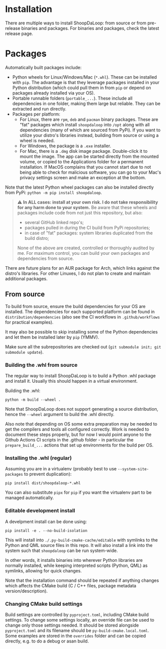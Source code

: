 
# Installation

There are multiple ways to install ShoopDaLoop: from source or from pre-release binaries and packages. For binaries and packages, check the latest release page.

# Packages

Automatically built packages include:

- Python wheels for Linux/Windows/Mac (`*.whl`). These can be installed with `pip`. The advantage is that they leverage packages installed in your Python distribution (which could pull them in from `pip` or depend on packages already installed via your OS).
- Portable runnable folders (`portable_...`). These include all dependencies in one folder, making them large but reliable. They can be extracted and run directly.
- Packages per platform:
   - For Linux, there are `rpm`, `deb` and `pacman` binary packages. These are "fat" packages which install `shoopdaloop` into `/opt` along with all dependencies (many of which are sourced from PyPi). If you want to utilize your distro's libraries instead, building from source or using a wheel is needed.
   - For Windows, the package is a `.exe` installer.
   - For Mac, there is a `.dmg` disk image package. Double-click it to mount the image. The app can be started directly from the mounted volume, or copied to the Applications folder for a permanent installation. If MacOS complains that you cannot start due to not being able to check for malicious software, you can go to your Mac's privacy settings screen and make an exception at the bottom.
 
Note that the latest Python wheel packages can also be installed directly from PyPi: `python -m pip install shoopdaloop`.

> :warning: **In ALL cases: install at your own risk. I do not take responsibility for any harm done to your system.** Be aware that these wheels and packages include code from not just this repository, but also:
>  - several GitHub linked repo's;
>  - packages pulled in during the CI build from PyPi repositories;
>  - in case of "fat" packages: system libraries duplicated from the build distro;
> 
> None of the above are created, controlled or thoroughly audited by me. For maximum control, you can build your own packages and dependencies from source.

There are future plans for an AUR package for Arch, which links against the distro's libraries. For other Linuxes, I do not plan to create and maintain additional packages.

## From source

To build from source, ensure the build dependencies for your OS are installed. The dependencies for each supported platform can be found in `distribution/dependencies` (also see the CI workflows in `.github/workflows` for practical examples).

It may also be possible to skip installing some of the Python dependencies and let them be installed later by `pip` (YMMV).

Make sure all the subrepositories are checked out (`git submodule init; git submodule update`).

### Building the .whl from source

The regular way to install ShoopDaLoop is to build a Python .whl package and install it. Usually this should happen in a virtual environment. 

Building the .whl:

```
python -m build --wheel .
```

Note that ShoopDaLoop does not support generating a source distribution, hence the `--wheel` argument to build the .whl directly.

Also note that depending on OS some extra preparation may be needed to get the compilers and tools all configured correctly. Work is needed to document these steps properly, but for now I would point anyone to the Github Actions CI scripts in the .github folder - in particular the `prepare_build_...` actions that set up environments for the build per OS.

### Installing the .whl (regular)

Assuming you are in a virtualenv (probably best to use `--system-site-packages` to prevent duplication):

```
pip install dist/shoopdaloop-*.whl
```

You can also substitute `pipx` for `pip` if you want the virtualenv part to be managed automatically.

### Editable development install

A develpment install can be done using:

```
pip install -e . --no-build-isolation
```

This will install into `./.py-build-cmake-cache/editable` with symlinks to the Python and QML source files in this repo. It will also install a link into the system such that `shoopdaloop` can be run system-wide.

In other words, it installs binaries into wherever Python libraries are normally installed, while keeping interpreted scripts (Python, QML) as symlinks, allowing for quick changes.

Note that the installation command should be repeated if anything changes which affects the CMake build (C / C++ files, package metadata version/description).

### Changing CMake build settings

Build settings are controlled by `pyproject.toml`, including CMake build settings. To change some settings locally, an override file can be used to change only those settings needed. It should be stored alongside `pyproject.toml` and its filename should be `py-build-cmake.local.toml`. Some examples are stored in the `overrides` folder and can be copied directly, e.g. to do a debug or asan build.
